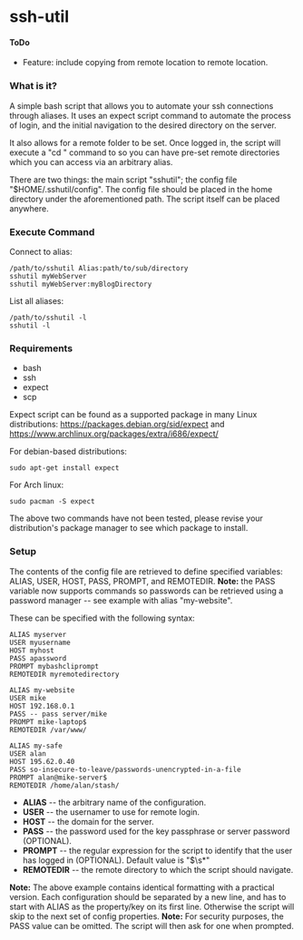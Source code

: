 # ssh-util

#### ToDo
* Feature: include copying from remote location to remote location.

### What is it?
A simple bash script that allows you to automate your ssh connections through aliases. 
It uses an expect script command to automate the process of login, and the initial navigation to the desired directory on the server.

It also allows for a remote folder to be set. Once logged in, the script will execute a "cd <path of choice>" command to so you can have pre-set remote directories which you can access via an arbitrary alias.

There are two things: the main script "sshutil"; the config file "$HOME/.sshutil/config". The config file should be placed in the home directory under the aforementioned path. The script itself can be placed anywhere.

### Execute Command
Connect to alias:
~~~~
/path/to/sshutil Alias:path/to/sub/directory
sshutil myWebServer
sshutil myWebServer:myBlogDirectory
~~~~
List all aliases:
~~~~
/path/to/sshutil -l
sshutil -l
~~~~

### Requirements

* bash
* ssh
* expect
* scp

Expect script can be found as a supported package in many Linux distributions: https://packages.debian.org/sid/expect and https://www.archlinux.org/packages/extra/i686/expect/

For debian-based distributions: 
~~~~
sudo apt-get install expect
~~~~
For Arch linux: 
~~~~
sudo pacman -S expect
~~~~

The above two commands have not been tested, please revise your distribution's package manager to see which package to install. 

### Setup
The contents of the config file are retrieved to define specified variables: ALIAS, USER, HOST, PASS, PROMPT, and REMOTEDIR. 
**Note:** the PASS variable now supports commands so passwords can be retrieved using a password manager -- see example with alias "my-website".

These can be specified with the following syntax:

~~~~
ALIAS myserver 
USER myusername 
HOST myhost
PASS apassword
PROMPT mybashcliprompt
REMOTEDIR myremotedirectory

ALIAS my-website
USER mike
HOST 192.168.0.1
PASS -- pass server/mike
PROMPT mike-laptop$
REMOTEDIR /var/www/

ALIAS my-safe
USER alan 
HOST 195.62.0.40
PASS so-insecure-to-leave/passwords-unencrypted-in-a-file
PROMPT alan@mike-server$
REMOTEDIR /home/alan/stash/
~~~~

* **ALIAS** -- the arbitrary name of the configuration.
* **USER** -- the usernamer to use for remote login.
* **HOST** -- the domain for the server.
* **PASS** -- the password used for the key passphrase or server password (OPTIONAL).
* **PROMPT** -- the regular expression for the script to identify that the user has logged in (OPTIONAL). Default value is "\$\s*"
* **REMOTEDIR** -- the remote directory to which the script should navigate.

**Note:** The above example contains identical formatting with a practical version. Each configuration should be separated by a new line, and has to start with ALIAS as the property/key on its first line. Otherwise the script will skip to the next set of config properties. 
**Note:** For security purposes, the PASS value can be omitted. The script will then ask for one when prompted.
